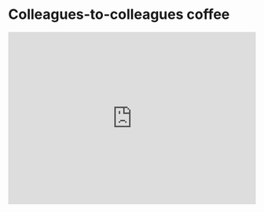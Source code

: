 
# Colleagues-to-colleagues coffee



<iframe width="100%" height="351" frameborder="0"
  src="https://observablehq.com/embed/@neelsmith/colleague-to-colleague-coffee-talk?cells=viewof+quizdata%2Cquestion%2Cviewof+answers%2Ccheckform%2Ccss"></iframe>
